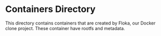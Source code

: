 # Containers Directory

This directory contains containers that are created by Floka, our Docker clone project. These container have rootfs and metadata.

